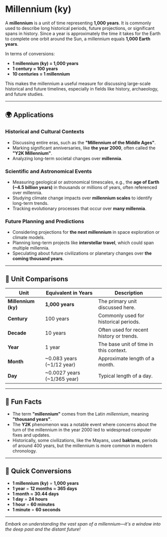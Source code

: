 # Millennium (ky)

A **millennium** is a unit of time representing **1,000 years**. It is commonly used to describe long historical periods, future projections, or significant spans in history. Since a year is approximately the time it takes for the Earth to complete one orbit around the Sun, a millennium equals **1,000 Earth years**.

In terms of conversions:
- **1 millennium (ky) = 1,000 years**
- **1 century = 100 years**
- **10 centuries = 1 millennium**

This makes the millennium a useful measure for discussing large-scale historical and future timelines, especially in fields like history, archaeology, and future studies.

---

## 🌍 Applications

### Historical and Cultural Contexts
- Discussing entire eras, such as the **"Millennium of the Middle Ages"**.
- Marking significant anniversaries, like **the year 2000**, often called the **"Y2K Millennium"**.
- Analyzing long-term societal changes over **millennia**.

### Scientific and Astronomical Events
- Measuring geological or astronomical timescales, e.g., the **age of Earth (~4.5 billion years)** in thousands or millions of years, often referenced over millennia.
- Studying climate change impacts over **millennium scales** to identify long-term trends.
- Tracking evolutionary processes that occur over **many millennia**.

### Future Planning and Predictions
- Considering projections for **the next millennium** in space exploration or climate models.
- Planning long-term projects like **interstellar travel**, which could span multiple millennia.
- Speculating about future civilizations or planetary changes over **the coming thousand years**.

---

## 📏 Unit Comparisons

| Unit                  | Equivalent in Years | Description                                |
|----------------------|---------------------|--------------------------------------------|
| **Millennium (ky)**  | **1,000 years**     | The primary unit discussed here.           |
| **Century**          | 100 years           | Commonly used for historical periods.     |
| **Decade**           | 10 years            | Often used for recent history or trends.  |
| **Year**             | 1 year              | The base unit of time in this context.    |
| **Month**            | ~0.083 years (~1/12 year) | Approximate length of a month.    |
| **Day**              | ~0.0027 years (~1/365 year) | Typical length of a day.             |

---

## 🌟 Fun Facts

- The term **"millennium"** comes from the Latin *millennium*, meaning **"thousand years"**.
- The **Y2K** phenomenon was a notable event where concerns about the turn of the millennium in the year 2000 led to widespread computer fixes and updates.
- Historically, some civilizations, like the Mayans, used **baktuns**, periods of around 400 years, but the millennium is more common in modern chronology.

---

## 🔄 Quick Conversions

- **1 millennium (ky)** = **1,000 years**
- **1 year** = **12 months** ≈ **365 days**
- **1 month** ≈ **30.44 days**
- **1 day** = **24 hours**
- **1 hour** = **60 minutes**
- **1 minute** = **60 seconds**

---

*Embark on understanding the vast span of a millennium—it's a window into the deep past and the distant future!*